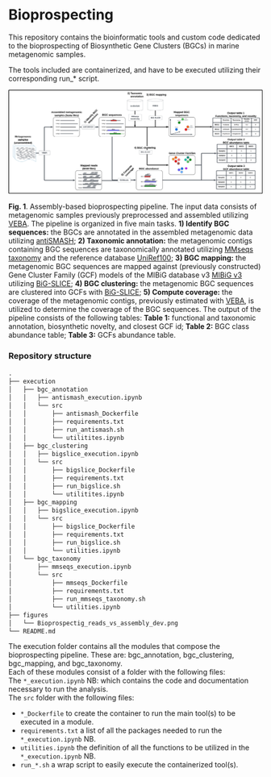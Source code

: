 # Bioprospecting

This repository contains the bioinformatic tools and custom code dedicated to the bioprospecting of Biosynthetic Gene Clusters (BGCs) in marine metagenomic samples.

The tools included are containerized, and have to be executed utilizing their corresponding run_* script. 

<a name="figure1">
</a>

![Figure 1](./figures/Bioprospectig_reads_vs_assembly_dev.png)

**Fig. 1**. Assembly-based bioprospecting pipeline. The input data consists of metagenomic samples previously preprocessed and assembled utilizing [VEBA](https://github.com/jolespin/veba). The pipeline is organized in five main tasks. **1) Identify BGC sequences:** the BGCs are annotated in the assembled metagenomic data utilizing [antiSMASH](https://github.com/antismash/antismash); **2) Taxonomic annotation:** the metagenomic contigs containing BGC sequences are taxonomically annotated utilizing [MMseqs taxonomy](https://github.com/soedinglab/MMseqs2#taxonomy) and the reference database [UniRef100](https://www.uniprot.org/help/uniref); **3) BGC mapping:** the metagenomic BGC sequences are mapped against (previously constructed) Gene Cluster Family (GCF) models of the MIBiG database v3 [MIBiG v3](https://mibig.secondarymetabolites.org/) utilizing [BiG-SLICE](https://github.com/pereiramemo/bigslice); **4) BGC clustering:** the metagenomic BGC sequences are clustered into GCFs with [BiG-SLICE](https://github.com/pereiramemo/bigslice); **5) Compute coverage:** the coverage of the metagenomic contigs, previously estimated with [VEBA](https://github.com/jolespin/veba), is utilized to determine the coverage of the BGC sequences. The output of the pipeline consists of the following tables: **Table 1:** functional and taxonomic annotation, biosynthetic novelty, and closest GCF id; **Table 2:** BGC class abundance table; **Table 3:** GCFs abundance table.

### Repository structure
```
.
├── execution
│   ├── bgc_annotation
│   │   ├── antismash_execution.ipynb
│   │   └── src
│   │       ├── antismash_Dockerfile
│   │       ├── requirements.txt
│   │       ├── run_antismash.sh
│   │       └── utilitites.ipynb
│   ├── bgc_clustering
│   │   ├── bigslice_execution.ipynb
│   │   └── src
│   │       ├── bigslice_Dockerfile
│   │       ├── requirements.txt
│   │       ├── run_bigslice.sh
│   │       └── utilitites.ipynb
│   ├── bgc_mapping
│   │   ├── bigslice_execution.ipynb
│   │   └── src
│   │       ├── bigslice_Dockerfile
│   │       ├── requirements.txt
│   │       ├── run_bigslice.sh
│   │       └── utilities.ipynb
│   └── bgc_taxonomy
│       ├── mmseqs_execution.ipynb
│       └── src
│           ├── mmseqs_Dockerfile
│           ├── requirements.txt
│           ├── run_mmseqs_taxonomy.sh
│           └── utilities.ipynb
├── figures
│   └── Bioprospectig_reads_vs_assembly_dev.png
└── README.md
```

The execution folder contains all the modules that compose the bioprospecting pipeline. These are: bgc_annotation, bgc_clustering,  bgc_mapping, and bgc_taxonomy.  
Each of these modules consist of a folder with the following files:  
The `*_execution.ipynb` NB: which contains the code and documentation necessary to run the analysis.  
The `src` folder with the following files:  
 - `*_Dockerfile` to create the container to run the main tool(s) to be executed in a module.  
 - `requirements.txt` a list of all the packages needed to run the `*_execution.ipynb` NB.  
 - `utilities.ipynb` the definition of all the functions to be utilized in the `*_execution.ipynb` NB.  
 -  `run_*.sh` a wrap script to easily execute the containerized tool(s).  



